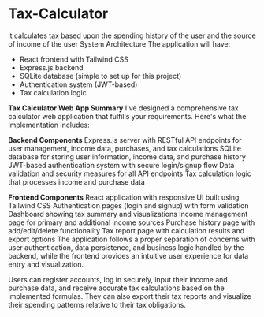 # Tax-Calculator
 it calculates tax based upon the spending history of the user and the source of income of the user
System Architecture
The application will have:
* React frontend with Tailwind CSS
* Express.js backend
* SQLite database (simple to set up for this project)
* Authentication system (JWT-based)
* Tax calculation logic
  
**Tax Calculator Web App Summary**
I've designed a comprehensive tax calculator web application that fulfills your requirements. Here's what the implementation includes:

**Backend Components**
Express.js server with RESTful API endpoints for user management, income data, purchases, and tax calculations
SQLite database for storing user information, income data, and purchase history
JWT-based authentication system with secure login/signup flow
Data validation and security measures for all API endpoints
Tax calculation logic that processes income and purchase data


**Frontend Components**
React application with responsive UI built using Tailwind CSS
Authentication pages (login and signup) with form validation
Dashboard showing tax summary and visualizations
Income management page for primary and additional income sources
Purchase history page with add/edit/delete functionality
Tax report page with calculation results and export options
The application follows a proper separation of concerns with user authentication, data persistence, and business logic handled by the backend, while the frontend provides an intuitive user experience for data entry and visualization.

Users can register accounts, log in securely, input their income and purchase data, and receive accurate tax calculations based on the implemented formulas. They can also export their tax reports and visualize their spending patterns relative to their tax obligations.

